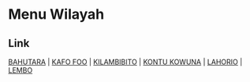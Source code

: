 # Menu Wilayah

## Link

[BAHUTARA](https://github.com/gigit-pemilu/pemilu-2024-74-sulawesi-tenggara/tree/main/pilpres/hitung-suara/sub/74-sulawesi-tenggara/sub/03-muna/sub/30-kontu-kowuna/sub/2004-bahutara)
 | 
[KAFO FOO](https://github.com/gigit-pemilu/pemilu-2024-74-sulawesi-tenggara/tree/main/pilpres/hitung-suara/sub/74-sulawesi-tenggara/sub/03-muna/sub/30-kontu-kowuna/sub/2001-kafo-foo)
 | 
[KILAMBIBITO](https://github.com/gigit-pemilu/pemilu-2024-74-sulawesi-tenggara/tree/main/pilpres/hitung-suara/sub/74-sulawesi-tenggara/sub/03-muna/sub/30-kontu-kowuna/sub/2003-kilambibito)
 | 
[KONTU KOWUNA](https://github.com/gigit-pemilu/pemilu-2024-74-sulawesi-tenggara/tree/main/pilpres/hitung-suara/sub/74-sulawesi-tenggara/sub/03-muna/sub/30-kontu-kowuna/sub/2005-kontu-kowuna)
 | 
[LAHORIO](https://github.com/gigit-pemilu/pemilu-2024-74-sulawesi-tenggara/tree/main/pilpres/hitung-suara/sub/74-sulawesi-tenggara/sub/03-muna/sub/30-kontu-kowuna/sub/2006-lahorio)
 | 
[LEMBO](https://github.com/gigit-pemilu/pemilu-2024-74-sulawesi-tenggara/tree/main/pilpres/hitung-suara/sub/74-sulawesi-tenggara/sub/03-muna/sub/30-kontu-kowuna/sub/2002-lembo)

